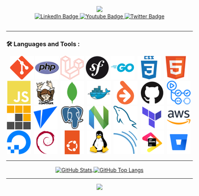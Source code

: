 
<div align="center">
  <img src="https://media.giphy.com/media/dWesBcTLavkZuG35MI/giphy.gif" height="300"/>
</div>

<div id="badges" align="center">
  <a href="your-linkedin-URL">
    <img src="https://img.shields.io/badge/LinkedIn-blue?style=for-the-badge&logo=linkedin&logoColor=white" alt="LinkedIn Badge"/>
  </a>
  <a href="your-youtube-URL">
    <img src="https://img.shields.io/badge/YouTube-red?style=for-the-badge&logo=youtube&logoColor=white" alt="Youtube Badge"/>
  </a>
  <a href="your-twitter-URL">
    <img src="https://img.shields.io/badge/Twitter-blue?style=for-the-badge&logo=twitter&logoColor=white" alt="Twitter Badge"/>
  </a>
</div>
<div align="center">
<img src="https://komarev.com/ghpvc/?username=acornforth&color=blue" alt="" style="display: inline-block"/>
<a href="https://codeium.com/profile/andrewcornforth"><img src="https://codeium.com/badges/v2/user/andrewcornforth/streak" alt="" style="display: inline-block"/></a>
</div>

---

### :hammer_and_wrench: Languages and Tools :

<div align="center">
  <!--img src="https://github.com/devicons/devicon/blob/master/icons/react/react-original-wordmark.svg" title="React" alt="React" width="64" height="64"/>&nbsp;
  <img src="https://github.com/devicons/devicon/blob/master/icons/spring/spring-original-wordmark.svg" title="Spring" alt="Spring" width="64" height="64"/>&nbsp;
  <img src="https://github.com/devicons/devicon/blob/master/icons/materialui/materialui-original.svg" title="Material UI" alt="Material UI" width="64" height="64"/>&nbsp;
  <img src="https://github.com/devicons/devicon/blob/master/icons/flutter/flutter-original.svg" title="Flutter" alt="Flutter" width="64" height="64"/>&nbsp;
  <img src="https://github.com/devicons/devicon/blob/master/icons/redux/redux-original.svg" title="Redux" alt="Redux " width="64" height="64"/>&nbsp;-->
  <img src="https://github.com/devicons/devicon/blob/master/icons/git/git-original.svg" title="Git" alt="Git" width="64" height="64"/>
  <img src="https://github.com/devicons/devicon/blob/master/icons/php/php-original.svg" title="PHP" alt="PHP" width="64" height="64"/>
  <img src="https://github.com/devicons/devicon/blob/master/icons/laravel/laravel-line.svg" title="Laravel" alt="Laravel" width="64" height="64"/>
  <img src="https://github.com/devicons/devicon/blob/master/icons/symfony/symfony-original.svg" title="Symfony" alt="Symfony" width="64" height="64"/>
  <img src="https://github.com/devicons/devicon/blob/master/icons/go/go-original-wordmark.svg" title="Go"  alt="Go" width="64" height="64"/>&nbsp;
<!--   <img src="https://github.com/devicons/devicon/blob/master/icons/arduino/arduino-original.svg" title="Arduino"  alt="Arduino" width="64" height="64"/>&nbsp; -->
  <img src="https://github.com/devicons/devicon/blob/master/icons/css3/css3-plain-wordmark.svg"  title="CSS3" alt="CSS" width="64" height="64"/>&nbsp;
  <img src="https://github.com/devicons/devicon/blob/master/icons/html5/html5-original.svg" title="HTML5" alt="HTML" width="64" height="64"/>&nbsp;
  <img src="https://github.com/devicons/devicon/blob/master/icons/javascript/javascript-plain.svg" title="JavaScript" alt="JavaScript" width="64" height="64"/>&nbsp;
  <img src="https://github.com/devicons/devicon/blob/master/icons/composer/composer-original.svg" title="Composer"  alt="Composer" width="64" height="64"/>&nbsp;
  <img src="https://github.com/devicons/devicon/blob/master/icons/mongodb/mongodb-plain.svg" title="MongoDb"  alt="MongoDb" width="64" height="64"/>&nbsp;
  <img src="https://github.com/devicons/devicon/blob/master/icons/docker/docker-original.svg" title="Docker"  alt="Docker" width="64" height="64"/>&nbsp;
  <img src="https://github.com/devicons/devicon/blob/master/icons/doctrine/doctrine-original.svg" title="Doctrine"  alt="Doctrine" width="64" height="64"/>&nbsp;
  <img src="https://github.com/devicons/devicon/blob/master/icons/github/github-original.svg" title="Github"  alt="Github" width="64" height="64"/>&nbsp;
  <img src="https://github.com/devicons/devicon/blob/master/icons/githubactions/githubactions-original.svg" title="Github Actions"  alt="Github Actions" width="64" height="64"/>&nbsp;
  <img src="https://github.com/devicons/devicon/blob/master/icons/pnpm/pnpm-original.svg" title="PNPM"  alt="PNPM" width="64" height="64"/>&nbsp;
  <img src="https://github.com/devicons/devicon/blob/master/icons/vite/vite-original.svg" title="Vite"  alt="Vite" width="64" height="64"/>&nbsp;
  <img src="https://github.com/devicons/devicon/blob/master/icons/postgresql/postgresql-original.svg" title="PgSQL"  alt="PgSQL" width="64" height="64"/>&nbsp;
  <img src="https://github.com/devicons/devicon/blob/master/icons/neovim/neovim-original.svg" title="Neovim"  alt="Neovim" width="64" height="64"/>&nbsp;
  <img src="https://github.com/devicons/devicon/blob/master/icons/mysql/mysql-original.svg" title="MySQL"  alt="MySQL" width="64" height="64"/>&nbsp;
<!--   <img src="https://github.com/devicons/devicon/blob/master/icons/java/java-original.svg" title="Java" alt="Java" width="64" height="64"/>&nbsp; -->
<!--   <img src="https://github.com/devicons/devicon/blob/master/icons/denojs/denojs-original.svg" title="DenoJS" alt="DenoJS" width="64" height="64"/>&nbsp; -->
<!--   <img src="https://github.com/devicons/devicon/blob/master/icons/nodejs/nodejs-original.svg" title="NodeJS" alt="NodeJS" width="64" height="64"/>&nbsp; -->
  <img src="https://github.com/devicons/devicon/blob/master/icons/terraform/terraform-original.svg" title="Terrafrom" alt="Terrafrom" width="64" height="64"/>&nbsp;
  <img src="https://github.com/devicons/devicon/blob/master/icons/amazonwebservices/amazonwebservices-original-wordmark.svg" title="AWS" alt="AWS" width="64" height="64"/>&nbsp;
  <img src="https://github.com/devicons/devicon/blob/master/icons/digitalocean/digitalocean-original.svg" title="Digital Ocean" alt="Digital Ocean" width="64" height="64"/>&nbsp;
<!--   <img src="https://github.com/devicons/devicon/blob/master/icons/archlinux/archlinux-original.svg" title="ArchLinux" alt="ArchLinuxWS" width="64" height="64"/>&nbsp; -->
  <img src="https://github.com/devicons/devicon/blob/master/icons/debian/debian-original.svg" title="Debian" alt="Debian" width="64" height="64"/>&nbsp;
  <img src="https://github.com/devicons/devicon/blob/master/icons/ubuntu/ubuntu-original.svg" title="Ubuntu" alt="Ubuntu" width="64" height="64"/>&nbsp;
  <img src="https://github.com/devicons/devicon/blob/master/icons/linux/linux-original.svg" title="Linux" alt="Linux" width="64" height="64"/>&nbsp;
<!--   <img src="https://github.com/devicons/devicon/blob/master/icons/postcss/postcss-original.svg" title="PostCSS"  alt="PostCSS" width="64" height="64"/>&nbsp; -->
  <img src="https://github.com/devicons/devicon/blob/master/icons/sonarqube/sonarqube-original.svg" title="Sonar"  alt="Sonar" width="64" height="64"/>&nbsp;
  <img src="https://github.com/devicons/devicon/blob/master/icons/jetbrains/jetbrains-original.svg" title="JB"  alt="JB" width="64" height="64"/>&nbsp;
<!--   <img src="https://github.com/devicons/devicon/blob/master/icons/gimp/gimp-original.svg" title="GIMP"  alt="GIMP" width="64" height="64"/>&nbsp; -->
<!--   <img src="https://github.com/devicons/devicon/blob/master/icons/inkscape/inkscape-original.svg" title="Inkscape"  alt="Inkscape" width="64" height="64"/>&nbsp; -->
<!--   <img src="https://github.com/devicons/devicon/blob/master/icons/phpstorm/phpstorm-original.svg" title="PHPStorm"  alt="PHPStorm" width="64" height="64"/>&nbsp; -->
<!--   <img src="https://github.com/devicons/devicon/blob/master/icons/goland/goland-original.svg" title="GoLand"  alt="GoLand" width="64" height="64"/>&nbsp; -->
  <img src="https://github.com/devicons/devicon/blob/master/icons/bitbucket/bitbucket-original.svg" title="BitBucket"  alt="BitBucket" width="64" height="64"/>&nbsp;
<!--   <img src="https://github.com/devicons/devicon/blob/master/icons/blender/blender-original.svg" title="Blender"  alt="Blender" width="64" height="64"/>&nbsp; -->
  
</div>

---

<div align="center">
<a href="https://github.com/anuraghazra/github-readme-stats"> 
<img align="center" height="400px" src="https://github-readme-stats-two-pi-42.vercel.app/api?username=acornforth&count_private=true&show=reviews,discussions_started,discussions_answered,prs_merged,prs_merged_percentage&show_icons=true&bg_color=22222200" alt="GitHub Stats" />
</a>

<a href="https://github.com/anuraghazra/github-readme-stats"> 
<img align="center" height="400px"src="https://github-readme-stats-two-pi-42.vercel.app/api/top-langs/?username=acornforth&count_private=true&layout=donut-vertical&&bg_color=22222200&langs_count=8" alt="GitHub Top Langs" />
</a>
</div>

---

<div id="header" align="center">
  <img src="https://media.giphy.com/media/M9gbBd9nbDrOTu1Mqx/giphy.gif" width="100"/>
</div>
